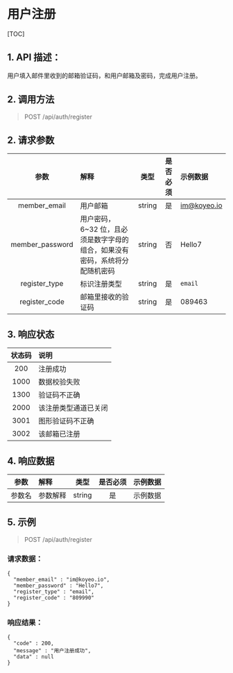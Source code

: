 # 用户注册

[TOC]

## 1. API 描述：

用户填入邮件里收到的邮箱验证码，和用户邮箱及密码，完成用户注册。

## 2. 调用方法

> POST /api/auth/register

## 2. 请求参数

参数 | 解释 | 类型 | 是否必须 | 示例数据
:---:|:---|:---:|:---:|:---
member_email | 用户邮箱 | string | 是 | im@koyeo.io
member_password | 用户密码，6~32 位，且必须是数字字母的组合，如果没有密码，系统将分配随机密码 | string | 否 | Hello7
register_type | 标识注册类型 | string | 是 | `email`
register_code | 邮箱里接收的验证码 | string | 是 | 089463

## 3. 响应状态

状态码 | 说明
:---:|:---
200 | 注册成功
1000 | 数据校验失败
1300 | 验证码不正确
2000 | 该注册类型通道已关闭
3001 | 图形验证码不正确
3002 | 该邮箱已注册

## 4. 响应数据

参数 | 解释 | 类型 | 是否必须 | 示例数据
:---:|:---|:---:|:---:|:---
参数名 | 参数解释 | string | 是 | 示例数据 

## 5. 示例

> POST /api/auth/register

### 请求数据：

```josn
{
  "member_email" : "im@koyeo.io",
  "member_password" : "Hello7",
  "register_type" : "email",
  "register_code" : "809990"
}
```

### 响应结果：

```josn
{
  "code" : 200,
  "message" : "用户注册成功",
  "data" : null
}
```